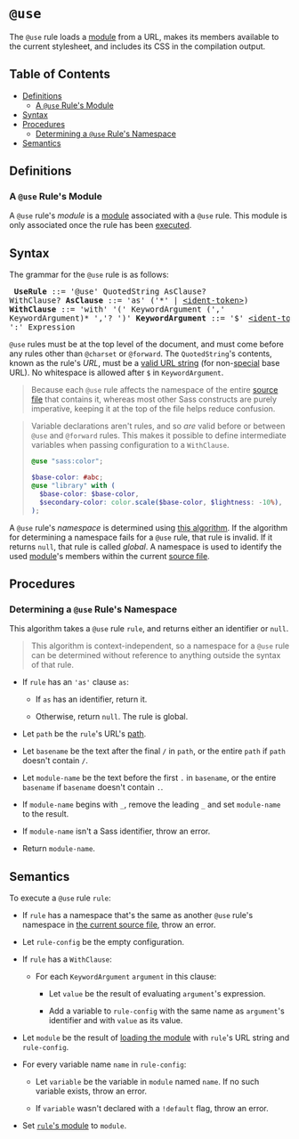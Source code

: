 # `@use`

The `@use` rule loads a [module][] from a URL, makes its members available to
the current stylesheet, and includes its CSS in the compilation output.

[module]: ../modules.md#module

## Table of Contents

* [Definitions](#definitions)
  * [A `@use` Rule's Module](#a-use-rules-module)
* [Syntax](#syntax)
* [Procedures](#procedures)
  * [Determining a `@use` Rule's Namespace](#determining-a-use-rules-namespace)
* [Semantics](#semantics)

## Definitions

### A `@use` Rule's Module

A `@use` rule's *module* is a [module][] associated with a `@use` rule. This
module is only associated once the rule has been [executed](#semantics).

## Syntax

The grammar for the `@use` rule is as follows:

<x><pre>
**UseRule**         ::= '@use' QuotedString AsClause? WithClause?
**AsClause**        ::= 'as' ('\*' | [\<ident-token>][])
**WithClause**      ::= 'with' '('
&#32;                     KeywordArgument (',' KeywordArgument)\* ','?
&#32;                   ')'
**KeywordArgument** ::= '$' [\<ident-token>][] ':' Expression
</pre></x>

[\<ident-token>]: https://drafts.csswg.org/css-syntax-3/#ident-token-diagram

`@use` rules must be at the top level of the document, and must come before any
rules other than `@charset` or `@forward`. The `QuotedString`'s contents, known
as the rule's *URL*, must be a [valid URL string][] (for non-[special][] base
URL). No whitespace is allowed after `$` in `KeywordArgument`.

[valid URL string]: https://url.spec.whatwg.org/#valid-url-string
[special]: https://url.spec.whatwg.org/#special-scheme

> Because each `@use` rule affects the namespace of the entire [source file][]
> that contains it, whereas most other Sass constructs are purely imperative,
> keeping it at the top of the file helps reduce confusion.
>
> [source file]: ../syntax.md#source-file

> Variable declarations aren't rules, and so *are* valid before or between
> `@use` and `@forward` rules. This makes it possible to define intermediate
> variables when passing configuration to a `WithClause`.
>
> ```scss
> @use "sass:color";
>
> $base-color: #abc;
> @use "library" with (
>   $base-color: $base-color,
>   $secondary-color: color.scale($base-color, $lightness: -10%),
> );
> ```

A `@use` rule's *namespace* is determined using [this
algorithm](#determining-a-use-rules-namespace). If the algorithm for determining
a namespace fails for a `@use` rule, that rule is invalid. If it returns `null`,
that rule is called *global*. A namespace is used to identify the used
[module][]'s members within the current [source file][].

## Procedures

### Determining a `@use` Rule's Namespace

This algorithm takes a `@use` rule `rule`, and returns either an identifier or
`null`.

> This algorithm is context-independent, so a namespace for a `@use` rule can be
> determined without reference to anything outside the syntax of that rule.

* If `rule` has an `'as'` clause `as`:

  * If `as` has an identifier, return it.

  * Otherwise, return `null`. The rule is global.

* Let `path` be the `rule`'s URL's [path][URL path].

  [URL path]: https://url.spec.whatwg.org/#concept-url-path

* Let `basename` be the text after the final `/` in `path`, or the entire `path`
  if `path` doesn't contain `/`.

* Let `module-name` be the text before the first `.` in `basename`, or the entire
  `basename` if `basename` doesn't contain `.`.

* If `module-name` begins with `_`, remove the leading `_` and set `module-name`
  to the result.

* If `module-name` isn't a Sass identifier, throw an error.

* Return `module-name`.

## Semantics

To execute a `@use` rule `rule`:

* If `rule` has a namespace that's the same as another `@use` rule's namespace
  in [the current source file][], throw an error.

  [the current source file]: ../spec.md#current-source-file

* Let `rule-config` be the empty configuration.

* If `rule` has a `WithClause`:

  * For each `KeywordArgument` `argument` in this clause:

    * Let `value` be the result of evaluating `argument`'s expression.

    * Add a variable to `rule-config` with the same name as `argument`'s identifier
      and with `value` as its value.

* Let `module` be the result of [loading the module][] with `rule`'s URL string
  and `rule-config`.

  [loading the module]: ../modules.md#loading-a-module

* For every variable name `name` in `rule-config`:

  * Let `variable` be the variable in `module` named `name`. If no such variable
    exists, throw an error.

  * If `variable` wasn't declared with a `!default` flag, throw an error.

* Set [`rule`'s module](#a-use-rules-module) to `module`.
